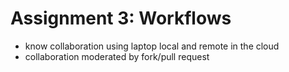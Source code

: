 # Assignment 3: Workflows

* know collaboration using laptop local and remote in the cloud
* collaboration moderated by fork/pull request
